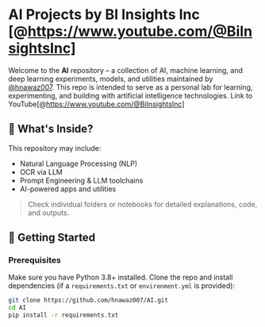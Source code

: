 
# AI Projects by BI Insights Inc [@https://www.youtube.com/@BiInsightsInc]

Welcome to the **AI** repository – a collection of AI, machine learning, and deep learning experiments, models, and utilities maintained by [@hnawaz007](https://github.com/hnawaz007). This repo is intended to serve as a personal lab for learning, experimenting, and building with artificial intelligence technologies. Link to YouTube[@https://www.youtube.com/@BiInsightsInc]

## 🧠 What's Inside?

This repository may include:
- Natural Language Processing (NLP)
- OCR via LLM
- Prompt Engineering & LLM toolchains
- AI-powered apps and utilities

> Check individual folders or notebooks for detailed explanations, code, and outputs.

## 🚀 Getting Started

### Prerequisites
Make sure you have Python 3.8+ installed. Clone the repo and install dependencies (if a `requirements.txt` or `environment.yml` is provided):

```bash
git clone https://github.com/hnawaz007/AI.git
cd AI
pip install -r requirements.txt
